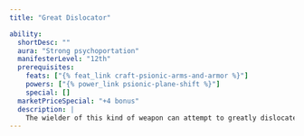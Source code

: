 ```yaml
---
title: "Great Dislocator"

ability:
  shortDesc: ""
  aura: "Strong psychoportation"
  manifesterLevel: "12th"
  prerequisites:
    feats: ["{% feat_link craft-psionic-arms-and-armor %}"]
    powers: ["{% power_link psionic-plane-shift %}"]
    special: []
  marketPriceSpecial: "+4 bonus"
  description: |
    The wielder of this kind of weapon can attempt to greatly dislocate a designated foe up to three times per day. On a successful hit, the foe must succeed on a DC 20 Will save or be cast into a random alternate plane of existence. If the weapon misses, the use is wasted. Bows, crossbows, and slings bestow this ability upon their ammunition.
---
```

